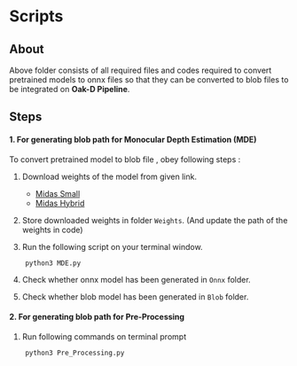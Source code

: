 # Scripts


## About

Above folder consists of all required files and codes required to convert pretrained models to onnx files so that they can be converted to blob files to be integrated on **Oak-D Pipeline**.

## Steps
#### 1. For generating blob path for Monocular Depth Estimation (MDE) 


To convert pretrained model to blob file , obey following steps :


1. Download weights of the model from given link.
   - [Midas Small](https://github.com/isl-org/MiDaS/releases/download/v2_1/midas_v21_small-70d6b9c8.pt)
   - [Midas Hybrid](https://github.com/isl-org/MiDaS/releases/download/v3/dpt_hybrid-midas-501f0c75.pt)

2. Store downloaded weights in folder `Weights`.
(And update the path of the weights in code)

3. Run the following script on your terminal window.
```
    python3 MDE.py
```

4. Check whether onnx model has been generated in `Onnx` folder.

5. Check whether blob model has been generated in `Blob` folder.

#### 2. For generating blob path for Pre-Processing


1. Run following commands on terminal prompt
```
    python3 Pre_Processing.py
```
